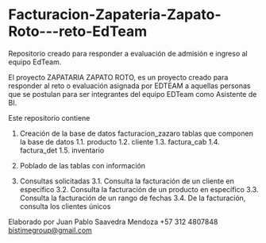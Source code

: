 # Facturacion-Zapateria-Zapato-Roto---reto-EdTeam
Repositorio creado para responder a evaluación de admisión e ingreso al equipo EdTeam. 

El proyecto ZAPATARIA ZAPATO ROTO, es un proyecto creado para responder al reto o evaluación
asignada por EDTEAM a aquellas personas que se postulan para ser integrantes del equipo EDTeam
como Asistente de BI.

Este repositorio contiene

1. Creación de la base de datos facturacion_zazaro
   tablas que componen la base de datos
   1.1. producto
   1.2. cliente
   1.3. factura_cab
   1.4. factura_det
   1.5. inventario

2. Poblado de las tablas con información

3. Consultas solicitadas
   3.1. Consulta la facturación de un cliente en específico
   3.2. Consulta la facturación de un producto en específico
   3.3. Consulta la facturación de un rango de fechas
   3.4. De la facturación, consulta los clientes únicos 

Elaborado por Juan Pablo Saavedra Mendoza +57 312 4807848 bistimegroup@gmail.com

